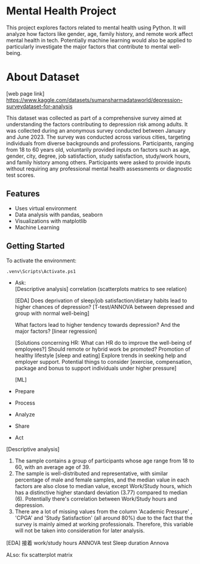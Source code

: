 # Mental Health Project

This project explores factors related to mental health using Python. It will analyze how factors like gender, age, family history, and remote work affect mental health in tech. Potentially machine learning would also be applied to particularly investigate the major factors that contribute to mental well-being.

# About Dataset
[web page link] https://www.kaggle.com/datasets/sumansharmadataworld/depression-surveydataset-for-analysis

This dataset was collected as part of a comprehensive survey aimed at understanding the factors contributing to depression risk among adults. It was collected during an anonymous survey conducted between January and June 2023. The survey was conducted across various cities, targeting individuals from diverse backgrounds and professions. Participants, ranging from 18 to 60 years old, voluntarily provided inputs on factors such as age, gender, city, degree, job satisfaction, study satisfaction, study/work hours, and family history among others. Participants were asked to provide inputs without requiring any professional mental health assessments or diagnostic test scores.

## Features
- Uses virtual environment
- Data analysis with pandas, seaborn
- Visualizations with matplotlib
- Machine Learning

## Getting Started
To activate the environment:

```bash
.venv\Scripts\Activate.ps1
```

- Ask:  
    [Descriptive analysis]
    correlation (scatterplots matrics to see relation)

    [EDA]
    Does deprivation of sleep/job satisfaction/dietary habits lead to higher chances of depression? [T-test/ANNOVA between depressed and group with normal well-being]
    
    What factors lead to higher tendency towards depression? And the major factors? [linear regression]

    [Solutions concerning HR: What can HR do to improve the well-being of employees?]
    Should remote or hybrid work be promoted?
    Promotion of healthy lifestyle [sleep and eating]
    Explore trends in seeking help and employer support.
    Potential things to consider [exercise, compensation, package and bonus to support individuals under higher pressure]

    [ML]

- Prepare
- Process
- Analyze
- Share
- Act




[Descriptive analysis]
1. The sample contains a group of participants whose age range from 18 to 60, with an average age of 39.
2. The sample is well-distributed and representative, with similar percentage of male and female samples, and the median value in each factors are also close to median value, except Work/Study hours, which has a distinctive higher standard deviation (3.77) compared to median (6). Potentially there's correlation between Work/Study hours and depression.
3. There are a lot of missing values from the column 'Academic Pressure' , 'CPGA' and 'Study Satisfaction' (all around 80%) due to the fact that the survey is mainly aimed at working professionals. Therefore, this variable will not be taken into consideration for later analysis.


[EDA] 接着
work/study hours ANNOVA test
Sleep duration Annova

ALso: fix scatterplot matrix

